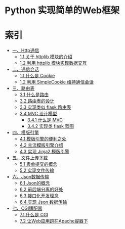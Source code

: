 # Python 实现简单的Web框架

# 索引
* [一、Http通信]()
  * [1.1 关于 httplib 模块的介绍]()
  * [1.2 利用 httplib 模块实现数据交互]()
* [二、通信会话]()
  * [1.1 什么是 Cookie ]()
  * [1.2 利用 SimpleCookie 维持通信会话]()
* [三、路由表]()
  * [3.1 什么是路由]()
  * [3.2 路由表的设计]()
  * [3.3 实现类似 flask 路由表]()
  * [3.4 MVC 设计模型]()
    * [3.4.1 什么是 MVC ]()
    * [3.4.2 实现类 flask 蓝图]()
* [四、模版引擎]()
  * [4.1 模版引擎的便利之处]()
  * [4.2 主流模版引擎介绍]()
  * [4.3 实现 Jinja2 模版引擎]()
* [五、文件上传下载]()
  * [5.1 表单提交的概念]()
  * [5.2 实现文件传输]()
* [六、Json数据传输]()
  * [6.1 Json的概念]()
  * [6.2 前后端分离的好处]()
  * [6.3 接口化开发理念]()
  * [6.4 实现 Json 数据传输]()
* [七、CGI适配器]()
  * [7.1 什么是 CGI]()
  * [7.2 让Web应用跑在Apache容器下]()
